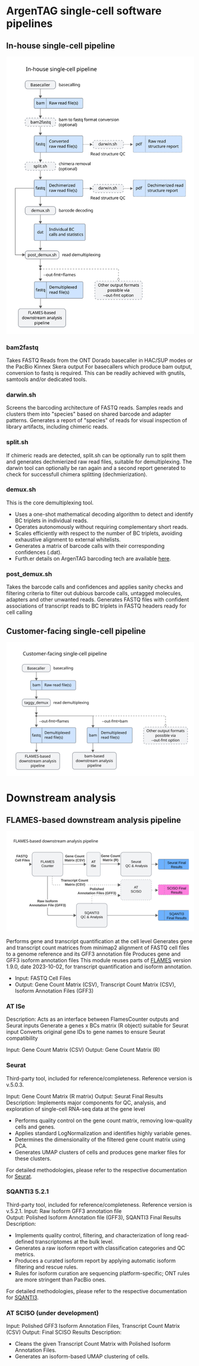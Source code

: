 # ArgenTAG single-cell software pipelines


## In-house single-cell pipeline

![In-house single-cell pipeline overview](img/in-house.png)
### bam2fastq

Takes FASTQ Reads from the ONT Dorado basecaller in HAC/SUP modes or the PacBio Kinnex Skera output
For basecallers which produce bam output, conversion to fastq is required. This can be readily achieved with gnutils, samtools and/or dedicated tools.

### darwin.sh

Screens the barcoding architecture of FASTQ reads.
Samples reads and clusters them into "species" based on shared barcode and adapter patterns.
Generates a report of "species" of reads for visual inspection of library artifacts, including chimeric reads.

### split.sh

If chimeric reads are detected, split.sh can be optionally run to split them and generates dechmierized raw read files, suitable for demultiplexing.
The darwin tool can optionally be ran again and a second report generated to check for successfull chimera splitting (dechmierization).

### demux.sh

This is the core demultiplexing tool.
* Uses a one-shot mathematical decoding algorithm to detect and identify BC triplets in individual reads.
* Operates autonomously without requiring complementary short reads.
* Scales efficiently with respect to the number of BC triplets, avoiding exhaustive alignment to external whitelists.
* Generates a matrix of barcode calls with their corresponding confidences (.dat).
* Furth.er details on ArgenTAG barcoding tech are available [here](https://pubmed.ncbi.nlm.nih.gov/27259539/).

### post\_demux.sh

Takes the barcode calls and confidences and applies sanity checks and filtering criteria to filter out dubious barcode calls, untagged molecules, adapters and other unwanted reads. Generates FASTQ files with confident associations of transcript reads to BC triplets in FASTQ headers ready for cell calling

## Customer-facing single-cell pipeline

![Customer-facing single-cell pipeline](img/customer-facing.png)

# Downstream analysis

## FLAMES-based downstream analysis pipeline

![FLAMES-based downstream analysis pipeline overview](img/FLAMES-based.png)

Performs gene and transcript quantification at the cell level
Generates gene and transcript count matrices from minimap2 alignment of FASTQ cell files to a genome reference and its GFF3 annotation file
Produces gene and GFF3 isoform annotation files
This module reuses parts of [FLAMES](https://github.com/mritchielab/FLAMES/) version 1.9.0, date 2023-10-02, for transcript quantification and isoform annotation.


* Input: FASTQ Cell Files
* Output: Gene Count Matrix (CSV), Transcript Count Matrix (CSV), Isoform Annotation Files (GFF3) 

### AT ISe
Description:
Acts as an interface between FlamesCounter outputs and Seurat inputs
Generate a genes x BCs matrix (R object) suitable for Seurat input
Converts original gene IDs to gene names to ensure Seurat compatibility

Input: Gene Count Matrix (CSV)
Output: Gene Count Matrix (R) 

### Seurat

Third-party tool, included for reference/completeness. Reference version is v.5.0.3.

Input: Gene Count Matrix (R matrix) 
Output: Seurat Final Results 
Description:
Implements major components for QC, analysis, and exploration of single-cell RNA-seq data at the gene level
* Performs quality control on the gene count matrix, removing low-quality cells and genes.
* Applies standard LogNormalization and identifies highly variable genes.
* Determines the dimensionality of the filtered gene count matrix using PCA.
* Generates UMAP clusters of cells and produces gene marker files for these clusters.

For detailed methodologies, please refer to the respective documentation for [Seurat](https://satijalab.org/seurat/articles/get_started_v5_new).

### SQANTI3 5.2.1

Third-party tool, included for reference/completeness. Reference version is v.5.2.1.
Input: Raw Isoform GFF3 annotation file  
Output: Polished Isoform Annotation file (GFF3), SQANTI3 Final Results
Description:
* Implements quality control, filtering, and characterization of long read-defined transcriptomes at the bulk level.
* Generates a raw isoform report with classification categories and QC metrics.
* Produces a curated isoform report by applying automatic isoform filtering and rescue rules.
* Rules for isoform curation are sequencing platform-specific; ONT rules are more stringent than PacBio ones.

For detailed methodologies, please refer to the respective documentation for [SQANTI3](https://github.com/ConesaLab/SQANTI3/wiki/Introduction-to-SQANTI3).

### AT SCISO (under development)
Input: Polished GFF3 Isoform Annotation Files, Transcript Count Matrix (CSV)
Output: Final SCISO Results
Description:
* Cleans the given Transcript Count Matrix with Polished Isoform Annotation Files.
* Generates an isoform-based UMAP clustering of cells.

